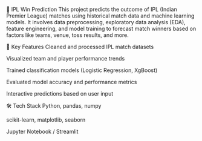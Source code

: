 🏏 IPL Win Prediction
This project predicts the outcome of IPL (Indian Premier League) matches using historical match data and machine learning models. It involves data preprocessing, exploratory data analysis (EDA), feature engineering, and model training to forecast match winners based on factors like teams, venue, toss results, and more.

📌 Key Features
Cleaned and processed IPL match datasets

Visualized team and player performance trends

Trained classification models (Logistic Regression, XgBoost)

Evaluated model accuracy and performance metrics

Interactive predictions based on user input

🛠️ Tech Stack
Python, pandas, numpy

scikit-learn, matplotlib, seaborn

Jupyter Notebook / Streamlit
